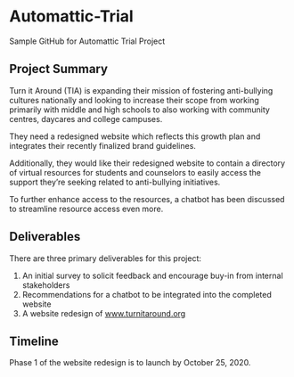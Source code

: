 # Automattic-Trial
Sample GitHub for Automattic Trial Project

## Project Summary
Turn it Around (TIA) is expanding their mission of fostering anti-bullying cultures nationally and looking to increase their scope from working primarily with middle and high schools to also working with community centres, daycares and college campuses.

They need a redesigned website which reflects this growth plan and integrates their recently finalized brand guidelines.

Additionally, they would like their redesigned website to contain a directory of virtual resources for students and counselors to easily access the support they’re seeking related to anti-bullying initiatives. 

To further enhance access to the resources, a chatbot has been discussed to streamline resource access even more. 

## Deliverables
There are three primary deliverables for this project:

1. An initial survey to solicit feedback and encourage buy-in from internal stakeholders
2. Recommendations for a chatbot to be integrated into the completed website 
3. A website redesign of www.turnitaround.org

## Timeline
Phase 1 of the website redesign is to launch by October 25, 2020.
